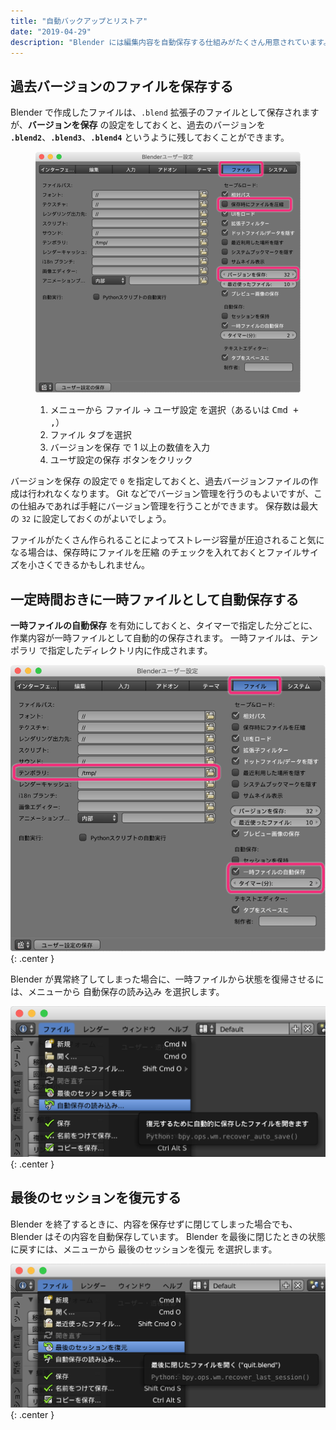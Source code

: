 ```yaml
---
title: "自動バックアップとリストア"
date: "2019-04-29"
description: "Blender には編集内容を自動保存する仕組みがたくさん用意されています。これらの仕組みを理解しておけば、Blender を間違えて閉じてしまった場合にもあわてずに対応できます。"
---
```


過去バージョンのファイルを保存する
----

Blender で作成したファイルは、`.blend` 拡張子のファイルとして保存されますが、**バージョンを保存** の設定をしておくと、過去のバージョンを **`.blend2`**、**`.blend3`**、**`.blend4`** というように残しておくことができます。

<figure>
  <img src="backup-001.png">
  <figcaption>
    <ol>
      <li>メニューから <kbd><samp>ファイル</samp></kbd> → <kbd><samp>ユーザ設定</samp></kbd> を選択（あるいは <kbd>Cmd + ,</kbd>）</li>
      <li><kbd><samp>ファイル</samp></kbd> タブを選択</li>
      <li><kbd><samp>バージョンを保存</samp></kbd> で 1 以上の数値を入力</li>
      <li><kbd><samp>ユーザ設定の保存</samp></kbd> ボタンをクリック</li>
    </ol>
  </figcaption>
</figure>

<samp>バージョンを保存</samp> の設定で `0` を指定しておくと、過去バージョンファイルの作成は行われなくなります。
Git などでバージョン管理を行うのもよいですが、この仕組みであれば手軽にバージョン管理を行うことができます。
保存数は最大の `32` に設定しておくのがよいでしょう。

ファイルがたくさん作られることによってストレージ容量が圧迫されること気になる場合は、<samp>保存時にファイルを圧縮</samp> のチェックを入れておくとファイルサイズを小さくできるかもしれません。


一定時間おきに一時ファイルとして自動保存する
----

**一時ファイルの自動保存** を有効にしておくと、タイマーで指定した分ごとに、作業内容が一時ファイルとして自動的の保存されます。
一時ファイルは、<samp>テンポラリ</samp> で指定したディレクトリ内に作成されます。

![backup-002.png](./backup-002.png){: .center }

Blender が異常終了してしまった場合に、一時ファイルから状態を復帰させるには、メニューから <samp>自動保存の読み込み</samp> を選択します。

![backup-003.png](./backup-003.png){: .center }


最後のセッションを復元する
----

Blender を終了するときに、内容を保存せずに閉じてしまった場合でも、Blender はその内容を自動保存しています。
Blender を最後に閉じたときの状態に戻すには、メニューから <samp>最後のセッションを復元</samp> を選択します。

![backup-004.png](./backup-004.png){: .center }

